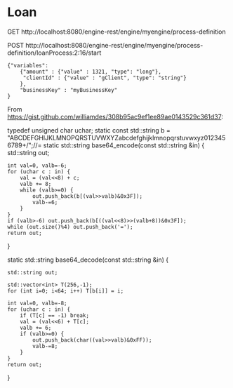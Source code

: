 # Loan

GET http://localhost:8080/engine-rest/engine/myengine/process-definition

POST http://localhost:8080/engine-rest/engine/myengine/process-definition/loanProcess:2:16/start

	{"variables":
		{"amount" : {"value" : 1321, "type": "long"},
		 "clientId" : {"value" : "gClient", "type": "string"}
		},
		"businessKey" : "myBusinessKey"
    }





From https://gist.github.com/williamdes/308b95ac9ef1ee89ae0143529c361d37:

typedef unsigned char uchar;
static const std::string b = "ABCDEFGHIJKLMNOPQRSTUVWXYZabcdefghijklmnopqrstuvwxyz0123456789+/";//=
static std::string base64_encode(const std::string &in) {
    std::string out;

    int val=0, valb=-6;
    for (uchar c : in) {
        val = (val<<8) + c;
        valb += 8;
        while (valb>=0) {
            out.push_back(b[(val>>valb)&0x3F]);
            valb-=6;
        }
    }
    if (valb>-6) out.push_back(b[((val<<8)>>(valb+8))&0x3F]);
    while (out.size()%4) out.push_back('=');
    return out;
}


static std::string base64_decode(const std::string &in) {

    std::string out;

    std::vector<int> T(256,-1);
    for (int i=0; i<64; i++) T[b[i]] = i;

    int val=0, valb=-8;
    for (uchar c : in) {
        if (T[c] == -1) break;
        val = (val<<6) + T[c];
        valb += 6;
        if (valb>=0) {
            out.push_back(char((val>>valb)&0xFF));
            valb-=8;
        }
    }
    return out;
}
